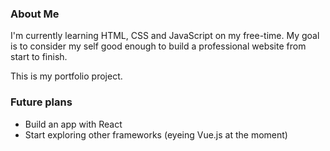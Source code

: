 ### About Me

I'm currently learning HTML, CSS and JavaScript on my free-time. My goal is to consider my self good enough to build a professional website from start to finish.

This is my portfolio project.

### Future plans

-   Build an app with React
-   Start exploring other frameworks (eyeing Vue.js at the moment)
